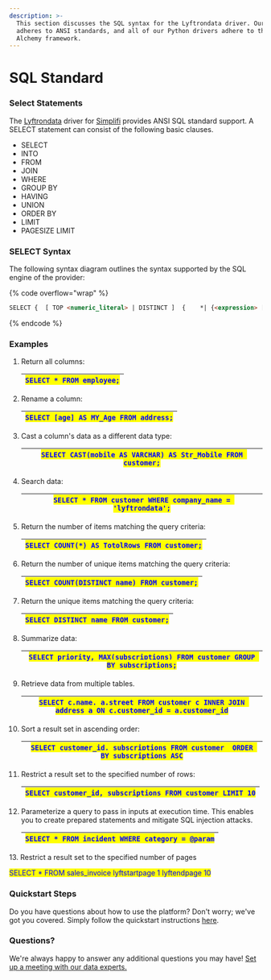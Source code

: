 ```yaml
---
description: >-
  This section discusses the SQL syntax for the Lyftrondata driver. Our driver
  adheres to ANSI standards, and all of our Python drivers adhere to the Sql
  Alchemy framework.
---
```


# SQL Standard

### Select Statements

The [Lyftrondata](https://www.lyftrondata.com/) driver for [Simplifi](https://www.lyftrondata.com/integration/simplifi/) provides ANSI SQL standard support. A SELECT statement can consist of the following basic clauses.

* SELECT
* INTO
* FROM
* JOIN
* WHERE
* GROUP BY
* HAVING
* UNION
* ORDER BY
* LIMIT
* PAGESIZE LIMIT

### SELECT Syntax

The following syntax diagram outlines the syntax supported by the SQL engine of the provider:

{% code overflow="wrap" %}
```html
SELECT {  [ TOP <numeric_literal> | DISTINCT ]  {    *| {<expression> [ [ AS ] <column_reference> ]        | { <table_name> | <correlation_name> } .*      } [ , ... ]}  [ INTO csv:// [ filename= ] <file_path> [ ;delimiter=tab ] ]  {    FROM <table_reference> [[ AS ] <identifier> ]  } [ , ... ]  [ [       INNER | { { LEFT | RIGHT | FULL } [ OUTER ] }    ] JOIN <table_reference> [ ON <search_condition> ] [ [ AS ] <identifier> ]  ] [ ... ]  [ WHERE <search_condition> ]  [ GROUP BY <column_reference> [ , ... ]  [ HAVING <search_condition> ]  [ UNION [ ALL ] <select_statement> ]  [    ORDER BY    <column_reference> [ ASC | DESC ] [ NULLS FIRST | NULLS LAST ]  ]  [    LIMIT <expression>    [      { OFFSET | , }      <expression>    ]  ]} | SCOPE_IDENTITY() <expression> ::=  | <column_reference>  | @ <parameter>  | ?  | COUNT( * | { [ DISTINCT ] <expression> } )  | { AVG | MAX | MIN | SUM | COUNT } ( <expression> )  | NULLIF ( <expression> , <expression> )  | COALESCE ( <expression> , ... )  | CASE <expression>      WHEN { <expression> | <search_condition> } THEN { <expression> | NULL } [ ... ]    [ ELSE { <expression> | NULL } ]    END  | <literal>  | <sql_function> <search_condition> ::=  {<expression> {{= | > | < | >= | <= | <> | != | LIKE | NOT LIKE | IN | NOT IN | IS NULL | IS NOT NULL | AND | OR | CONTAINS | BETWEEN } [ <expression> ]  }} [ {{ AND | OR }} ... ]
```
{% endcode %}

### Examples

1.  Return all columns:

    | <mark style="color:blue;">`SELECT * FROM employee;`</mark> |
    | ---------------------------------------------------------- |
2.  Rename a column:

    | <mark style="color:blue;">`SELECT [age] AS MY_Age FROM address;`</mark> |
    | ----------------------------------------------------------------------- |
3.  Cast a column's data as a different data type:

    | <mark style="color:blue;">`SELECT CAST(mobile AS VARCHAR) AS Str_Mobile FROM customer;`</mark> |
    | ---------------------------------------------------------------------------------------------- |
4.  Search data:

    | <mark style="color:blue;">`SELECT * FROM customer WHERE company_name = 'lyftrondata';`</mark> |
    | --------------------------------------------------------------------------------------------- |
5.  Return the number of items matching the query criteria:

    | <mark style="color:blue;">`SELECT COUNT(*) AS TotolRows FROM customer;`</mark> |
    | ------------------------------------------------------------------------------ |
6.  Return the number of unique items matching the query criteria:

    | <mark style="color:blue;">`SELECT COUNT(DISTINCT name) FROM customer;`</mark> |
    | ----------------------------------------------------------------------------- |
7.  Return the unique items matching the query criteria:

    | <mark style="color:blue;">`SELECT DISTINCT name FROM customer;`</mark> |
    | ---------------------------------------------------------------------- |
8.  Summarize data:

    | <mark style="color:blue;">`SELECT priority, MAX(subscriptions) FROM customer GROUP BY subscriptions;`</mark> |
    | ------------------------------------------------------------------------------------------------------------ |
9.  Retrieve data from multiple tables.

    | <mark style="color:blue;">`SELECT c.name, a.street FROM customer c INNER JOIN address a ON c.customer_id = a.customer_id`</mark> |
    | -------------------------------------------------------------------------------------------------------------------------------- |
10. Sort a result set in ascending order:

    | <mark style="color:blue;">`SELECT customer_id, subscriptions FROM customer  ORDER BY subscriptions ASC`</mark> |
    | -------------------------------------------------------------------------------------------------------------- |
11. Restrict a result set to the specified number of rows:

    | <mark style="color:blue;">`SELECT customer_id, subscriptions FROM customer LIMIT 10`</mark> |
    | ------------------------------------------------------------------------------------------- |
12. Parameterize a query to pass in inputs at execution time. This enables you to create prepared statements and mitigate SQL injection attacks.

    | <mark style="color:blue;">`SELECT * FROM incident WHERE category = @param`</mark> |
    | --------------------------------------------------------------------------------- |

13\. Restrict a result set to the specified number of pages

&#x20;                <mark style="color:blue;">SELECT \* FROM sales\_invoice lyftstartpage 1 lyftendpage 10</mark>

### Quickstart Steps

Do you have questions about how to use the platform? Don't worry; we've got you covered. Simply follow the quickstart instructions [here](../../../../quickstart-steps.md).

### Questions? <a href="#questions" id="questions"></a>

We're always happy to answer any additional questions you may have! [Set up a meeting with our data experts.](https://www.lyftrondata.com/book-a-meeting/)


